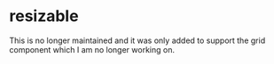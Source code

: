 resizable
=========

This is no longer maintained and it was only added to support the grid component which I am no longer working on.
